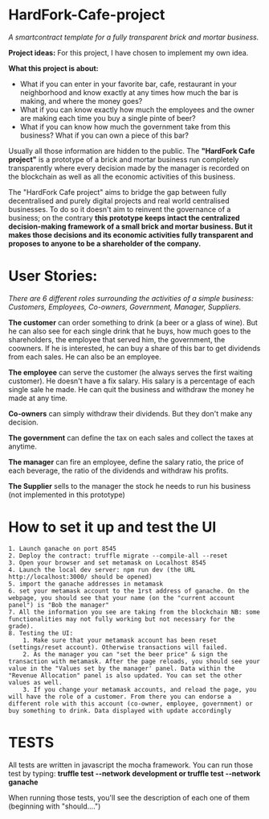 # HardFork-Cafe-project
*A smartcontract template for a fully transparent brick and mortar business.*

**Project ideas:** For this project, I have chosen to implement my own idea.

**What this project is about:**
* What if you can enter in your favorite bar, cafe, restaurant in your neighborhood and know exactly at any times how much the bar is making, and where the money goes?
* What if you can know exactly how much the employees and the owner are making each time you buy a single pinte of beer?
* What if you can know how much the government take from this business? What if you can own a piece of this bar?

Usually all those information are hidden to the public. The **"HardFork Cafe project"** is a prototype of a brick and mortar business run completely transparently where every decision
made by the manager is recorded on the blockchain as well as all the economic activities of this business.

The "HardFork Cafe project" aims to bridge the gap between fully decentralised and purely digital projects and real world centralised businesses. To do so it doesn't aim to reinvent the governance of a business; on the contrary **this prototype keeps intact the centralized decision-making framework of a small brick and mortar business. But it makes those decisions and its economic activities fully transparent and proposes to anyone to be a shareholder of the company.**

# User Stories: 
*There are 6 different roles surrounding the activities of a simple business: Customers, Employees, Co-owners, Government, Manager, Suppliers.*

**The customer** can order something to drink (a beer or a glass of wine). But he can also see for each single drink that he buys, how much goes to the shareholders, the employee that served him, the government, the coowners. If he is interested, he can buy a share of this bar to get dividends from each sales. He can also be an employee.

**The employee** can serve the customer (he always serves the first waiting customer). He doesn't have a fix salary. His salary is a percentage of each single sale he made. He can quit the business and withdraw the money he made at any time.

**Co-owners** can simply withdraw their dividends. But they don't make any decision.

**The government** can define the tax on each sales and collect the taxes at anytime.

**The manager** can fire an employee, define the salary ratio, the price of each beverage, the ratio of the dividends and withdraw his profits.

**The Supplier** sells to the manager the stock he needs to run his business (not implemented in this prototype)

# How to set it up and test the UI
	1. Launch ganache on port 8545
	2. Deploy the contract: truffle migrate --compile-all --reset
	3. Open your browser and set metamask on Localhost 8545
	4. Launch the local dev server: npm run dev (the URL http://localhost:3000/ should be opened)
	5. import the ganache addresses in metamask
	6. set your metamask account to the 1rst address of ganache. On the webpage, you should see that your name (on the "current account panel") is "Bob the manager"
	7. All the information you see are taking from the blockchain NB: some functionalities may not fully working but not necessary for the grade).
	8. Testing the UI:
		1. Make sure that your metamask account has been reset (settings/reset account). Otherwise transactions will failed.
		2. As the manager you can "set the beer price" & sign the transaction with metamask. After the page reloads, you should see your value in the "Values set by the manager' panel. Data within the "Revenue Allocation" panel is also updated. You can set the other values as well.
		3. If you change your metamask accounts, and reload the page, you will have the role of a customer. From there you can endorse a different role with this account (co-owner, employee, government) or buy something to drink. Data displayed with update accordingly

# TESTS
All tests are written in javascript the mocha framework.
You can run those test by typing: **truffle test --network development or truffle test --network ganache**

When running those tests, you'll see the description of each one of them (beginning with "should....")
